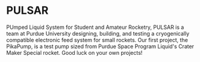 # PULSAR
PUmped Liquid System for Student and Amateur Rocketry, PULSAR is a team at Purdue University designing, building, and testing a cryogenically compatible electronic feed system for small rockets. Our first project, the PikaPump, is a test pump sized from Purdue Space Program Liquid's Crater Maker Special rocket. Good luck on your own projects!

